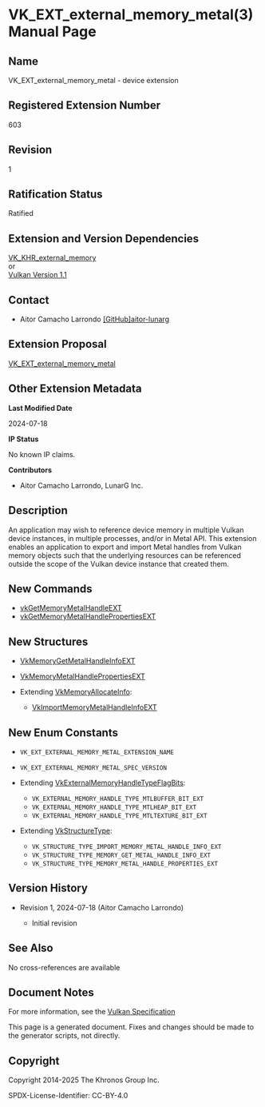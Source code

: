 # VK\_EXT\_external\_memory\_metal(3) Manual Page

## Name

VK\_EXT\_external\_memory\_metal - device extension



## [](#_registered_extension_number)Registered Extension Number

603

## [](#_revision)Revision

1

## [](#_ratification_status)Ratification Status

Ratified

## [](#_extension_and_version_dependencies)Extension and Version Dependencies

[VK\_KHR\_external\_memory](https://registry.khronos.org/vulkan/specs/latest/man/html/VK_KHR_external_memory.html)  
or  
[Vulkan Version 1.1](#versions-1.1)

## [](#_contact)Contact

- Aitor Camacho Larrondo [\[GitHub\]aitor-lunarg](https://github.com/KhronosGroup/Vulkan-Docs/issues/new?body=%5BVK_EXT_external_memory_metal%5D%20%40aitor-lunarg%0A%2AHere%20describe%20the%20issue%20or%20question%20you%20have%20about%20the%20VK_EXT_external_memory_metal%20extension%2A)

## [](#_extension_proposal)Extension Proposal

[VK\_EXT\_external\_memory\_metal](https://github.com/KhronosGroup/Vulkan-Docs/tree/main/proposals/VK_EXT_external_memory_metal.adoc)

## [](#_other_extension_metadata)Other Extension Metadata

**Last Modified Date**

2024-07-18

**IP Status**

No known IP claims.

**Contributors**

- Aitor Camacho Larrondo, LunarG Inc.

## [](#_description)Description

An application may wish to reference device memory in multiple Vulkan device instances, in multiple processes, and/or in Metal API. This extension enables an application to export and import Metal handles from Vulkan memory objects such that the underlying resources can be referenced outside the scope of the Vulkan device instance that created them.

## [](#_new_commands)New Commands

- [vkGetMemoryMetalHandleEXT](https://registry.khronos.org/vulkan/specs/latest/man/html/vkGetMemoryMetalHandleEXT.html)
- [vkGetMemoryMetalHandlePropertiesEXT](https://registry.khronos.org/vulkan/specs/latest/man/html/vkGetMemoryMetalHandlePropertiesEXT.html)

## [](#_new_structures)New Structures

- [VkMemoryGetMetalHandleInfoEXT](https://registry.khronos.org/vulkan/specs/latest/man/html/VkMemoryGetMetalHandleInfoEXT.html)
- [VkMemoryMetalHandlePropertiesEXT](https://registry.khronos.org/vulkan/specs/latest/man/html/VkMemoryMetalHandlePropertiesEXT.html)
- Extending [VkMemoryAllocateInfo](https://registry.khronos.org/vulkan/specs/latest/man/html/VkMemoryAllocateInfo.html):
  
  - [VkImportMemoryMetalHandleInfoEXT](https://registry.khronos.org/vulkan/specs/latest/man/html/VkImportMemoryMetalHandleInfoEXT.html)

## [](#_new_enum_constants)New Enum Constants

- `VK_EXT_EXTERNAL_MEMORY_METAL_EXTENSION_NAME`
- `VK_EXT_EXTERNAL_MEMORY_METAL_SPEC_VERSION`
- Extending [VkExternalMemoryHandleTypeFlagBits](https://registry.khronos.org/vulkan/specs/latest/man/html/VkExternalMemoryHandleTypeFlagBits.html):
  
  - `VK_EXTERNAL_MEMORY_HANDLE_TYPE_MTLBUFFER_BIT_EXT`
  - `VK_EXTERNAL_MEMORY_HANDLE_TYPE_MTLHEAP_BIT_EXT`
  - `VK_EXTERNAL_MEMORY_HANDLE_TYPE_MTLTEXTURE_BIT_EXT`
- Extending [VkStructureType](https://registry.khronos.org/vulkan/specs/latest/man/html/VkStructureType.html):
  
  - `VK_STRUCTURE_TYPE_IMPORT_MEMORY_METAL_HANDLE_INFO_EXT`
  - `VK_STRUCTURE_TYPE_MEMORY_GET_METAL_HANDLE_INFO_EXT`
  - `VK_STRUCTURE_TYPE_MEMORY_METAL_HANDLE_PROPERTIES_EXT`

## [](#_version_history)Version History

- Revision 1, 2024-07-18 (Aitor Camacho Larrondo)
  
  - Initial revision

## [](#_see_also)See Also

No cross-references are available

## [](#_document_notes)Document Notes

For more information, see the [Vulkan Specification](https://registry.khronos.org/vulkan/specs/latest/html/vkspec.html#VK_EXT_external_memory_metal)

This page is a generated document. Fixes and changes should be made to the generator scripts, not directly.

## [](#_copyright)Copyright

Copyright 2014-2025 The Khronos Group Inc.

SPDX-License-Identifier: CC-BY-4.0